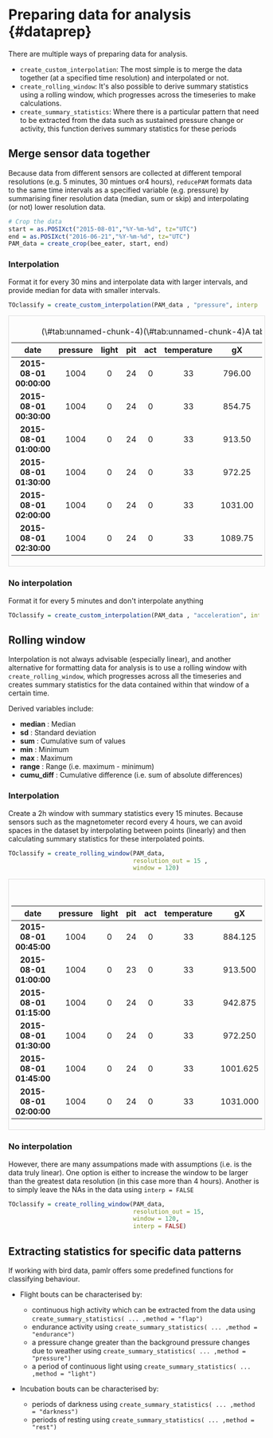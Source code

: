 # Preparing data for analysis {#dataprep}



There are multiple ways of preparing data for analysis. 

* `create_custom_interpolation`: The most simple is to merge the data together (at a specified time resolution) and interpolated or not.
* `create_rolling_window`: It's also possible to derive summary statistics using a rolling window, which progresses across the timeseries to make calculations. 
* `create_summary_statistics`: Where there is a particular pattern that need to be extracted from the data such as sustained pressure change or activity, this function derives summary statistics for these periods


## Merge sensor data together

Because data from different sensors are collected at different temporal resolutions (e.g. 5 minutes, 30 mintues or4 hours), `reducePAM` formats data to the same time intervals as a specified variable (e.g. pressure) by summarising finer resolution data (median, sum or skip) and interpolating (or not) lower resolution data. 


``` r
# Crop the data
start = as.POSIXct("2015-08-01","%Y-%m-%d", tz="UTC")
end = as.POSIXct("2016-06-21","%Y-%m-%d", tz="UTC")
PAM_data = create_crop(bee_eater, start, end)
```

### Interpolation

Format it for every 30 mins and interpolate data with larger intervals, and provide median for data with smaller intervals.


``` r
TOclassify = create_custom_interpolation(PAM_data , "pressure", interp = TRUE, summary="median")
```

<div style="border: 1px solid #ddd; padding: 5px; overflow-x: scroll; width:100%; "><table class="table table-striped table-hover table-condensed table-responsive" style="margin-left: auto; margin-right: auto;">
<caption>(\#tab:unnamed-chunk-4)(\#tab:unnamed-chunk-4)A table of the first 10 rows of a reducePAM dataset.</caption>
 <thead>
  <tr>
   <th style="text-align:center;"> date </th>
   <th style="text-align:center;"> pressure </th>
   <th style="text-align:center;"> light </th>
   <th style="text-align:center;"> pit </th>
   <th style="text-align:center;"> act </th>
   <th style="text-align:center;"> temperature </th>
   <th style="text-align:center;"> gX </th>
   <th style="text-align:center;"> gY </th>
   <th style="text-align:center;"> gZ </th>
   <th style="text-align:center;"> mX </th>
   <th style="text-align:center;"> mY </th>
   <th style="text-align:center;"> mZ </th>
  </tr>
 </thead>
<tbody>
  <tr>
   <td style="text-align:center;width: 5cm; font-weight: bold;"> 2015-08-01 00:00:00 </td>
   <td style="text-align:center;"> 1004 </td>
   <td style="text-align:center;"> 0 </td>
   <td style="text-align:center;"> 24 </td>
   <td style="text-align:center;"> 0 </td>
   <td style="text-align:center;"> 33 </td>
   <td style="text-align:center;"> 796.00 </td>
   <td style="text-align:center;"> -1993.000 </td>
   <td style="text-align:center;"> -4741 </td>
   <td style="text-align:center;"> -2016.000 </td>
   <td style="text-align:center;"> 11156 </td>
   <td style="text-align:center;"> 12528.0 </td>
  </tr>
  <tr>
   <td style="text-align:center;width: 5cm; font-weight: bold;"> 2015-08-01 00:30:00 </td>
   <td style="text-align:center;"> 1004 </td>
   <td style="text-align:center;"> 0 </td>
   <td style="text-align:center;"> 24 </td>
   <td style="text-align:center;"> 0 </td>
   <td style="text-align:center;"> 33 </td>
   <td style="text-align:center;"> 854.75 </td>
   <td style="text-align:center;"> -1630.875 </td>
   <td style="text-align:center;"> -4661 </td>
   <td style="text-align:center;"> -2759.125 </td>
   <td style="text-align:center;"> 10517 </td>
   <td style="text-align:center;"> 11372.5 </td>
  </tr>
  <tr>
   <td style="text-align:center;width: 5cm; font-weight: bold;"> 2015-08-01 01:00:00 </td>
   <td style="text-align:center;"> 1004 </td>
   <td style="text-align:center;"> 0 </td>
   <td style="text-align:center;"> 24 </td>
   <td style="text-align:center;"> 0 </td>
   <td style="text-align:center;"> 33 </td>
   <td style="text-align:center;"> 913.50 </td>
   <td style="text-align:center;"> -1268.750 </td>
   <td style="text-align:center;"> -4581 </td>
   <td style="text-align:center;"> -3502.250 </td>
   <td style="text-align:center;"> 9878 </td>
   <td style="text-align:center;"> 10217.0 </td>
  </tr>
  <tr>
   <td style="text-align:center;width: 5cm; font-weight: bold;"> 2015-08-01 01:30:00 </td>
   <td style="text-align:center;"> 1004 </td>
   <td style="text-align:center;"> 0 </td>
   <td style="text-align:center;"> 24 </td>
   <td style="text-align:center;"> 0 </td>
   <td style="text-align:center;"> 33 </td>
   <td style="text-align:center;"> 972.25 </td>
   <td style="text-align:center;"> -906.625 </td>
   <td style="text-align:center;"> -4501 </td>
   <td style="text-align:center;"> -4245.375 </td>
   <td style="text-align:center;"> 9239 </td>
   <td style="text-align:center;"> 9061.5 </td>
  </tr>
  <tr>
   <td style="text-align:center;width: 5cm; font-weight: bold;"> 2015-08-01 02:00:00 </td>
   <td style="text-align:center;"> 1004 </td>
   <td style="text-align:center;"> 0 </td>
   <td style="text-align:center;"> 24 </td>
   <td style="text-align:center;"> 0 </td>
   <td style="text-align:center;"> 33 </td>
   <td style="text-align:center;"> 1031.00 </td>
   <td style="text-align:center;"> -544.500 </td>
   <td style="text-align:center;"> -4421 </td>
   <td style="text-align:center;"> -4988.500 </td>
   <td style="text-align:center;"> 8600 </td>
   <td style="text-align:center;"> 7906.0 </td>
  </tr>
  <tr>
   <td style="text-align:center;width: 5cm; font-weight: bold;"> 2015-08-01 02:30:00 </td>
   <td style="text-align:center;"> 1004 </td>
   <td style="text-align:center;"> 0 </td>
   <td style="text-align:center;"> 24 </td>
   <td style="text-align:center;"> 0 </td>
   <td style="text-align:center;"> 33 </td>
   <td style="text-align:center;"> 1089.75 </td>
   <td style="text-align:center;"> -182.375 </td>
   <td style="text-align:center;"> -4341 </td>
   <td style="text-align:center;"> -5731.625 </td>
   <td style="text-align:center;"> 7961 </td>
   <td style="text-align:center;"> 6750.5 </td>
  </tr>
</tbody>
</table></div>

###  No interpolation

Format it for every 5 minutes and don't interpolate anything


``` r
TOclassify = create_custom_interpolation(PAM_data , "acceleration", interp = FALSE)
```


## Rolling window

Interpolation is not always advisable (especially linear), and another alternative for formatting data for analysis is to use a rolling window with `create_rolling_window`, which progresses across all the timeseries and creates summary statistics for the data contained within that window of a certain time. 

Derived variables include:

* **median** : Median
* **sd** : Standard deviation
* **sum** : Cumulative sum of values 
* **min** : Minimum
* **max** : Maximum
* **range** : Range (i.e. maximum - minimum)
* **cumu_diff** : Cumulative difference (i.e. sum of absolute differences)

### Interpolation

Create a 2h window with summary statistics every 15 minutes. Because sensors such as the magnetometer record every 4 hours, we can avoid spaces in the dataset by interpolating between points (linearly) and then calculating summary statistics for these interpolated points.


``` r
TOclassify = create_rolling_window(PAM_data,
                                   resolution_out = 15 ,
                                   window = 120)
```

<div style="border: 1px solid #ddd; padding: 5px; overflow-x: scroll; width:100%; "><table class="table table-striped table-hover table-condensed table-responsive" style="margin-left: auto; margin-right: auto;">
<caption>(\#tab:unnamed-chunk-7)(\#tab:unnamed-chunk-7)A table of the first 10 rows of a reducePAM dataset.</caption>
 <thead>
  <tr>
   <th style="text-align:center;"> date </th>
   <th style="text-align:center;"> pressure </th>
   <th style="text-align:center;"> light </th>
   <th style="text-align:center;"> pit </th>
   <th style="text-align:center;"> act </th>
   <th style="text-align:center;"> temperature </th>
   <th style="text-align:center;"> gX </th>
   <th style="text-align:center;"> gY </th>
   <th style="text-align:center;"> gZ </th>
   <th style="text-align:center;"> mX </th>
   <th style="text-align:center;"> mY </th>
   <th style="text-align:center;"> mZ </th>
   <th style="text-align:center;"> median_pressure </th>
   <th style="text-align:center;"> median_light </th>
   <th style="text-align:center;"> median_pit </th>
   <th style="text-align:center;"> median_act </th>
   <th style="text-align:center;"> median_temperature </th>
   <th style="text-align:center;"> median_gX </th>
   <th style="text-align:center;"> median_gY </th>
   <th style="text-align:center;"> median_gZ </th>
   <th style="text-align:center;"> median_mX </th>
   <th style="text-align:center;"> median_mY </th>
   <th style="text-align:center;"> median_mZ </th>
   <th style="text-align:center;"> sd_pressure </th>
   <th style="text-align:center;"> sd_light </th>
   <th style="text-align:center;"> sd_pit </th>
   <th style="text-align:center;"> sd_act </th>
   <th style="text-align:center;"> sd_temperature </th>
   <th style="text-align:center;"> sd_gX </th>
   <th style="text-align:center;"> sd_gY </th>
   <th style="text-align:center;"> sd_gZ </th>
   <th style="text-align:center;"> sd_mX </th>
   <th style="text-align:center;"> sd_mY </th>
   <th style="text-align:center;"> sd_mZ </th>
   <th style="text-align:center;"> sum_pressure </th>
   <th style="text-align:center;"> sum_light </th>
   <th style="text-align:center;"> sum_pit </th>
   <th style="text-align:center;"> sum_act </th>
   <th style="text-align:center;"> sum_temperature </th>
   <th style="text-align:center;"> sum_gX </th>
   <th style="text-align:center;"> sum_gY </th>
   <th style="text-align:center;"> sum_gZ </th>
   <th style="text-align:center;"> sum_mX </th>
   <th style="text-align:center;"> sum_mY </th>
   <th style="text-align:center;"> sum_mZ </th>
   <th style="text-align:center;"> min_pressure </th>
   <th style="text-align:center;"> min_light </th>
   <th style="text-align:center;"> min_pit </th>
   <th style="text-align:center;"> min_act </th>
   <th style="text-align:center;"> min_temperature </th>
   <th style="text-align:center;"> min_gX </th>
   <th style="text-align:center;"> min_gY </th>
   <th style="text-align:center;"> min_gZ </th>
   <th style="text-align:center;"> min_mX </th>
   <th style="text-align:center;"> min_mY </th>
   <th style="text-align:center;"> min_mZ </th>
   <th style="text-align:center;"> max_pressure </th>
   <th style="text-align:center;"> max_light </th>
   <th style="text-align:center;"> max_pit </th>
   <th style="text-align:center;"> max_act </th>
   <th style="text-align:center;"> max_temperature </th>
   <th style="text-align:center;"> max_gX </th>
   <th style="text-align:center;"> max_gY </th>
   <th style="text-align:center;"> max_gZ </th>
   <th style="text-align:center;"> max_mX </th>
   <th style="text-align:center;"> max_mY </th>
   <th style="text-align:center;"> max_mZ </th>
   <th style="text-align:center;"> cumu_diff_pressure </th>
   <th style="text-align:center;"> cumu_diff_light </th>
   <th style="text-align:center;"> cumu_diff_pit </th>
   <th style="text-align:center;"> cumu_diff_act </th>
   <th style="text-align:center;"> cumu_diff_temperature </th>
   <th style="text-align:center;"> cumu_diff_gX </th>
   <th style="text-align:center;"> cumu_diff_gY </th>
   <th style="text-align:center;"> cumu_diff_gZ </th>
   <th style="text-align:center;"> cumu_diff_mX </th>
   <th style="text-align:center;"> cumu_diff_mY </th>
   <th style="text-align:center;"> cumu_diff_mZ </th>
   <th style="text-align:center;"> range_pressure </th>
   <th style="text-align:center;"> range_light </th>
   <th style="text-align:center;"> range_pit </th>
   <th style="text-align:center;"> range_act </th>
   <th style="text-align:center;"> range_temperature </th>
   <th style="text-align:center;"> range_gX </th>
   <th style="text-align:center;"> range_gY </th>
   <th style="text-align:center;"> range_gZ </th>
   <th style="text-align:center;"> range_mX </th>
   <th style="text-align:center;"> range_mY </th>
   <th style="text-align:center;"> range_mZ </th>
  </tr>
 </thead>
<tbody>
  <tr>
   <td style="text-align:center;width: 5cm; font-weight: bold;"> 2015-08-01 00:45:00 </td>
   <td style="text-align:center;"> 1004 </td>
   <td style="text-align:center;"> 0 </td>
   <td style="text-align:center;"> 24 </td>
   <td style="text-align:center;"> 0 </td>
   <td style="text-align:center;"> 33 </td>
   <td style="text-align:center;"> 884.125 </td>
   <td style="text-align:center;"> -1449.8125 </td>
   <td style="text-align:center;"> -4621 </td>
   <td style="text-align:center;"> -3130.688 </td>
   <td style="text-align:center;"> 10197.5 </td>
   <td style="text-align:center;"> 10794.75 </td>
   <td style="text-align:center;"> 1004 </td>
   <td style="text-align:center;"> 0 </td>
   <td style="text-align:center;"> 24 </td>
   <td style="text-align:center;"> 0 </td>
   <td style="text-align:center;"> 33 </td>
   <td style="text-align:center;"> 898.8125 </td>
   <td style="text-align:center;"> -1359.2812 </td>
   <td style="text-align:center;"> -4601 </td>
   <td style="text-align:center;"> -3316.469 </td>
   <td style="text-align:center;"> 10037.75 </td>
   <td style="text-align:center;"> 10505.875 </td>
   <td style="text-align:center;"> 0.0000000 </td>
   <td style="text-align:center;"> 0 </td>
   <td style="text-align:center;"> 0.3535534 </td>
   <td style="text-align:center;"> 0 </td>
   <td style="text-align:center;"> 0 </td>
   <td style="text-align:center;"> 71.95376 </td>
   <td style="text-align:center;"> 443.5107 </td>
   <td style="text-align:center;"> 97.97959 </td>
   <td style="text-align:center;"> 910.1385 </td>
   <td style="text-align:center;"> 782.612 </td>
   <td style="text-align:center;"> 1415.193 </td>
   <td style="text-align:center;"> 8032.0 </td>
   <td style="text-align:center;"> 0 </td>
   <td style="text-align:center;"> 191 </td>
   <td style="text-align:center;"> 0 </td>
   <td style="text-align:center;"> 264 </td>
   <td style="text-align:center;"> 7190.5 </td>
   <td style="text-align:center;"> -10874.25 </td>
   <td style="text-align:center;"> -36808 </td>
   <td style="text-align:center;"> -26531.75 </td>
   <td style="text-align:center;"> 80302 </td>
   <td style="text-align:center;"> 84047 </td>
   <td style="text-align:center;"> 1004.0 </td>
   <td style="text-align:center;"> 0 </td>
   <td style="text-align:center;"> 23 </td>
   <td style="text-align:center;"> 0 </td>
   <td style="text-align:center;"> 33 </td>
   <td style="text-align:center;"> 796.000 </td>
   <td style="text-align:center;"> -1993.000 </td>
   <td style="text-align:center;"> -4741 </td>
   <td style="text-align:center;"> -4616.938 </td>
   <td style="text-align:center;"> 8919.5 </td>
   <td style="text-align:center;"> 8483.75 </td>
   <td style="text-align:center;"> 1004 </td>
   <td style="text-align:center;"> 0 </td>
   <td style="text-align:center;"> 24 </td>
   <td style="text-align:center;"> 0 </td>
   <td style="text-align:center;"> 33 </td>
   <td style="text-align:center;"> 1001.625 </td>
   <td style="text-align:center;"> -725.5625 </td>
   <td style="text-align:center;"> -4461 </td>
   <td style="text-align:center;"> -2016.000 </td>
   <td style="text-align:center;"> 11156.0 </td>
   <td style="text-align:center;"> 12528.00 </td>
   <td style="text-align:center;"> 0.0 </td>
   <td style="text-align:center;"> 0 </td>
   <td style="text-align:center;"> 2 </td>
   <td style="text-align:center;"> 0 </td>
   <td style="text-align:center;"> 0 </td>
   <td style="text-align:center;"> 205.625 </td>
   <td style="text-align:center;"> 1267.438 </td>
   <td style="text-align:center;"> 280 </td>
   <td style="text-align:center;"> 2600.938 </td>
   <td style="text-align:center;"> 2236.5 </td>
   <td style="text-align:center;"> 4044.25 </td>
   <td style="text-align:center;"> 0.0 </td>
   <td style="text-align:center;"> 0 </td>
   <td style="text-align:center;"> 1 </td>
   <td style="text-align:center;"> 0 </td>
   <td style="text-align:center;"> 0 </td>
   <td style="text-align:center;"> 205.625 </td>
   <td style="text-align:center;"> 1267.438 </td>
   <td style="text-align:center;"> 280 </td>
   <td style="text-align:center;"> 2600.938 </td>
   <td style="text-align:center;"> 2236.5 </td>
   <td style="text-align:center;"> 4044.25 </td>
  </tr>
  <tr>
   <td style="text-align:center;width: 5cm; font-weight: bold;"> 2015-08-01 01:00:00 </td>
   <td style="text-align:center;"> 1004 </td>
   <td style="text-align:center;"> 0 </td>
   <td style="text-align:center;"> 23 </td>
   <td style="text-align:center;"> 0 </td>
   <td style="text-align:center;"> 33 </td>
   <td style="text-align:center;"> 913.500 </td>
   <td style="text-align:center;"> -1268.7500 </td>
   <td style="text-align:center;"> -4581 </td>
   <td style="text-align:center;"> -3502.250 </td>
   <td style="text-align:center;"> 9878.0 </td>
   <td style="text-align:center;"> 10217.00 </td>
   <td style="text-align:center;"> 1004 </td>
   <td style="text-align:center;"> 0 </td>
   <td style="text-align:center;"> 24 </td>
   <td style="text-align:center;"> 0 </td>
   <td style="text-align:center;"> 33 </td>
   <td style="text-align:center;"> 928.1875 </td>
   <td style="text-align:center;"> -1178.2188 </td>
   <td style="text-align:center;"> -4561 </td>
   <td style="text-align:center;"> -3688.031 </td>
   <td style="text-align:center;"> 9718.25 </td>
   <td style="text-align:center;"> 9928.125 </td>
   <td style="text-align:center;"> 0.0000000 </td>
   <td style="text-align:center;"> 0 </td>
   <td style="text-align:center;"> 0.3535534 </td>
   <td style="text-align:center;"> 0 </td>
   <td style="text-align:center;"> 0 </td>
   <td style="text-align:center;"> 71.95376 </td>
   <td style="text-align:center;"> 443.5107 </td>
   <td style="text-align:center;"> 97.97959 </td>
   <td style="text-align:center;"> 910.1385 </td>
   <td style="text-align:center;"> 782.612 </td>
   <td style="text-align:center;"> 1415.193 </td>
   <td style="text-align:center;"> 8032.0 </td>
   <td style="text-align:center;"> 0 </td>
   <td style="text-align:center;"> 191 </td>
   <td style="text-align:center;"> 0 </td>
   <td style="text-align:center;"> 264 </td>
   <td style="text-align:center;"> 7425.5 </td>
   <td style="text-align:center;"> -9425.75 </td>
   <td style="text-align:center;"> -36488 </td>
   <td style="text-align:center;"> -29504.25 </td>
   <td style="text-align:center;"> 77746 </td>
   <td style="text-align:center;"> 79425 </td>
   <td style="text-align:center;"> 1004.0 </td>
   <td style="text-align:center;"> 0 </td>
   <td style="text-align:center;"> 23 </td>
   <td style="text-align:center;"> 0 </td>
   <td style="text-align:center;"> 33 </td>
   <td style="text-align:center;"> 825.375 </td>
   <td style="text-align:center;"> -1811.938 </td>
   <td style="text-align:center;"> -4701 </td>
   <td style="text-align:center;"> -4988.500 </td>
   <td style="text-align:center;"> 8600.0 </td>
   <td style="text-align:center;"> 7906.00 </td>
   <td style="text-align:center;"> 1004 </td>
   <td style="text-align:center;"> 0 </td>
   <td style="text-align:center;"> 24 </td>
   <td style="text-align:center;"> 0 </td>
   <td style="text-align:center;"> 33 </td>
   <td style="text-align:center;"> 1031.000 </td>
   <td style="text-align:center;"> -544.5000 </td>
   <td style="text-align:center;"> -4421 </td>
   <td style="text-align:center;"> -2387.562 </td>
   <td style="text-align:center;"> 10836.5 </td>
   <td style="text-align:center;"> 11950.25 </td>
   <td style="text-align:center;"> 0.0 </td>
   <td style="text-align:center;"> 0 </td>
   <td style="text-align:center;"> 2 </td>
   <td style="text-align:center;"> 0 </td>
   <td style="text-align:center;"> 0 </td>
   <td style="text-align:center;"> 205.625 </td>
   <td style="text-align:center;"> 1267.438 </td>
   <td style="text-align:center;"> 280 </td>
   <td style="text-align:center;"> 2600.938 </td>
   <td style="text-align:center;"> 2236.5 </td>
   <td style="text-align:center;"> 4044.25 </td>
   <td style="text-align:center;"> 0.0 </td>
   <td style="text-align:center;"> 0 </td>
   <td style="text-align:center;"> 1 </td>
   <td style="text-align:center;"> 0 </td>
   <td style="text-align:center;"> 0 </td>
   <td style="text-align:center;"> 205.625 </td>
   <td style="text-align:center;"> 1267.438 </td>
   <td style="text-align:center;"> 280 </td>
   <td style="text-align:center;"> 2600.938 </td>
   <td style="text-align:center;"> 2236.5 </td>
   <td style="text-align:center;"> 4044.25 </td>
  </tr>
  <tr>
   <td style="text-align:center;width: 5cm; font-weight: bold;"> 2015-08-01 01:15:00 </td>
   <td style="text-align:center;"> 1004 </td>
   <td style="text-align:center;"> 0 </td>
   <td style="text-align:center;"> 24 </td>
   <td style="text-align:center;"> 0 </td>
   <td style="text-align:center;"> 33 </td>
   <td style="text-align:center;"> 942.875 </td>
   <td style="text-align:center;"> -1087.6875 </td>
   <td style="text-align:center;"> -4541 </td>
   <td style="text-align:center;"> -3873.812 </td>
   <td style="text-align:center;"> 9558.5 </td>
   <td style="text-align:center;"> 9639.25 </td>
   <td style="text-align:center;"> 1004 </td>
   <td style="text-align:center;"> 0 </td>
   <td style="text-align:center;"> 24 </td>
   <td style="text-align:center;"> 0 </td>
   <td style="text-align:center;"> 33 </td>
   <td style="text-align:center;"> 957.5625 </td>
   <td style="text-align:center;"> -997.1562 </td>
   <td style="text-align:center;"> -4521 </td>
   <td style="text-align:center;"> -4059.594 </td>
   <td style="text-align:center;"> 9398.75 </td>
   <td style="text-align:center;"> 9350.375 </td>
   <td style="text-align:center;"> 0.0000000 </td>
   <td style="text-align:center;"> 0 </td>
   <td style="text-align:center;"> 0.3535534 </td>
   <td style="text-align:center;"> 0 </td>
   <td style="text-align:center;"> 0 </td>
   <td style="text-align:center;"> 71.95376 </td>
   <td style="text-align:center;"> 443.5107 </td>
   <td style="text-align:center;"> 97.97959 </td>
   <td style="text-align:center;"> 910.1385 </td>
   <td style="text-align:center;"> 782.612 </td>
   <td style="text-align:center;"> 1415.193 </td>
   <td style="text-align:center;"> 8032.0 </td>
   <td style="text-align:center;"> 0 </td>
   <td style="text-align:center;"> 191 </td>
   <td style="text-align:center;"> 0 </td>
   <td style="text-align:center;"> 264 </td>
   <td style="text-align:center;"> 7660.5 </td>
   <td style="text-align:center;"> -7977.25 </td>
   <td style="text-align:center;"> -36168 </td>
   <td style="text-align:center;"> -32476.75 </td>
   <td style="text-align:center;"> 75190 </td>
   <td style="text-align:center;"> 74803 </td>
   <td style="text-align:center;"> 1004.0 </td>
   <td style="text-align:center;"> 0 </td>
   <td style="text-align:center;"> 23 </td>
   <td style="text-align:center;"> 0 </td>
   <td style="text-align:center;"> 33 </td>
   <td style="text-align:center;"> 854.750 </td>
   <td style="text-align:center;"> -1630.875 </td>
   <td style="text-align:center;"> -4661 </td>
   <td style="text-align:center;"> -5360.062 </td>
   <td style="text-align:center;"> 8280.5 </td>
   <td style="text-align:center;"> 7328.25 </td>
   <td style="text-align:center;"> 1004 </td>
   <td style="text-align:center;"> 0 </td>
   <td style="text-align:center;"> 24 </td>
   <td style="text-align:center;"> 0 </td>
   <td style="text-align:center;"> 33 </td>
   <td style="text-align:center;"> 1060.375 </td>
   <td style="text-align:center;"> -363.4375 </td>
   <td style="text-align:center;"> -4381 </td>
   <td style="text-align:center;"> -2759.125 </td>
   <td style="text-align:center;"> 10517.0 </td>
   <td style="text-align:center;"> 11372.50 </td>
   <td style="text-align:center;"> 0.0 </td>
   <td style="text-align:center;"> 0 </td>
   <td style="text-align:center;"> 2 </td>
   <td style="text-align:center;"> 0 </td>
   <td style="text-align:center;"> 0 </td>
   <td style="text-align:center;"> 205.625 </td>
   <td style="text-align:center;"> 1267.438 </td>
   <td style="text-align:center;"> 280 </td>
   <td style="text-align:center;"> 2600.938 </td>
   <td style="text-align:center;"> 2236.5 </td>
   <td style="text-align:center;"> 4044.25 </td>
   <td style="text-align:center;"> 0.0 </td>
   <td style="text-align:center;"> 0 </td>
   <td style="text-align:center;"> 1 </td>
   <td style="text-align:center;"> 0 </td>
   <td style="text-align:center;"> 0 </td>
   <td style="text-align:center;"> 205.625 </td>
   <td style="text-align:center;"> 1267.438 </td>
   <td style="text-align:center;"> 280 </td>
   <td style="text-align:center;"> 2600.938 </td>
   <td style="text-align:center;"> 2236.5 </td>
   <td style="text-align:center;"> 4044.25 </td>
  </tr>
  <tr>
   <td style="text-align:center;width: 5cm; font-weight: bold;"> 2015-08-01 01:30:00 </td>
   <td style="text-align:center;"> 1004 </td>
   <td style="text-align:center;"> 0 </td>
   <td style="text-align:center;"> 24 </td>
   <td style="text-align:center;"> 0 </td>
   <td style="text-align:center;"> 33 </td>
   <td style="text-align:center;"> 972.250 </td>
   <td style="text-align:center;"> -906.6250 </td>
   <td style="text-align:center;"> -4501 </td>
   <td style="text-align:center;"> -4245.375 </td>
   <td style="text-align:center;"> 9239.0 </td>
   <td style="text-align:center;"> 9061.50 </td>
   <td style="text-align:center;"> 1004 </td>
   <td style="text-align:center;"> 0 </td>
   <td style="text-align:center;"> 24 </td>
   <td style="text-align:center;"> 0 </td>
   <td style="text-align:center;"> 33 </td>
   <td style="text-align:center;"> 986.9375 </td>
   <td style="text-align:center;"> -816.0938 </td>
   <td style="text-align:center;"> -4481 </td>
   <td style="text-align:center;"> -4431.156 </td>
   <td style="text-align:center;"> 9079.25 </td>
   <td style="text-align:center;"> 8772.625 </td>
   <td style="text-align:center;"> 0.0000000 </td>
   <td style="text-align:center;"> 0 </td>
   <td style="text-align:center;"> 0.3535534 </td>
   <td style="text-align:center;"> 0 </td>
   <td style="text-align:center;"> 0 </td>
   <td style="text-align:center;"> 71.95376 </td>
   <td style="text-align:center;"> 443.5107 </td>
   <td style="text-align:center;"> 97.97959 </td>
   <td style="text-align:center;"> 910.1385 </td>
   <td style="text-align:center;"> 782.612 </td>
   <td style="text-align:center;"> 1415.193 </td>
   <td style="text-align:center;"> 8032.0 </td>
   <td style="text-align:center;"> 0 </td>
   <td style="text-align:center;"> 191 </td>
   <td style="text-align:center;"> 0 </td>
   <td style="text-align:center;"> 264 </td>
   <td style="text-align:center;"> 7895.5 </td>
   <td style="text-align:center;"> -6528.75 </td>
   <td style="text-align:center;"> -35848 </td>
   <td style="text-align:center;"> -35449.25 </td>
   <td style="text-align:center;"> 72634 </td>
   <td style="text-align:center;"> 70181 </td>
   <td style="text-align:center;"> 1004.0 </td>
   <td style="text-align:center;"> 0 </td>
   <td style="text-align:center;"> 23 </td>
   <td style="text-align:center;"> 0 </td>
   <td style="text-align:center;"> 33 </td>
   <td style="text-align:center;"> 884.125 </td>
   <td style="text-align:center;"> -1449.812 </td>
   <td style="text-align:center;"> -4621 </td>
   <td style="text-align:center;"> -5731.625 </td>
   <td style="text-align:center;"> 7961.0 </td>
   <td style="text-align:center;"> 6750.50 </td>
   <td style="text-align:center;"> 1004 </td>
   <td style="text-align:center;"> 0 </td>
   <td style="text-align:center;"> 24 </td>
   <td style="text-align:center;"> 0 </td>
   <td style="text-align:center;"> 33 </td>
   <td style="text-align:center;"> 1089.750 </td>
   <td style="text-align:center;"> -182.3750 </td>
   <td style="text-align:center;"> -4341 </td>
   <td style="text-align:center;"> -3130.688 </td>
   <td style="text-align:center;"> 10197.5 </td>
   <td style="text-align:center;"> 10794.75 </td>
   <td style="text-align:center;"> 0.0 </td>
   <td style="text-align:center;"> 0 </td>
   <td style="text-align:center;"> 2 </td>
   <td style="text-align:center;"> 0 </td>
   <td style="text-align:center;"> 0 </td>
   <td style="text-align:center;"> 205.625 </td>
   <td style="text-align:center;"> 1267.438 </td>
   <td style="text-align:center;"> 280 </td>
   <td style="text-align:center;"> 2600.938 </td>
   <td style="text-align:center;"> 2236.5 </td>
   <td style="text-align:center;"> 4044.25 </td>
   <td style="text-align:center;"> 0.0 </td>
   <td style="text-align:center;"> 0 </td>
   <td style="text-align:center;"> 1 </td>
   <td style="text-align:center;"> 0 </td>
   <td style="text-align:center;"> 0 </td>
   <td style="text-align:center;"> 205.625 </td>
   <td style="text-align:center;"> 1267.438 </td>
   <td style="text-align:center;"> 280 </td>
   <td style="text-align:center;"> 2600.938 </td>
   <td style="text-align:center;"> 2236.5 </td>
   <td style="text-align:center;"> 4044.25 </td>
  </tr>
  <tr>
   <td style="text-align:center;width: 5cm; font-weight: bold;"> 2015-08-01 01:45:00 </td>
   <td style="text-align:center;"> 1004 </td>
   <td style="text-align:center;"> 0 </td>
   <td style="text-align:center;"> 24 </td>
   <td style="text-align:center;"> 0 </td>
   <td style="text-align:center;"> 33 </td>
   <td style="text-align:center;"> 1001.625 </td>
   <td style="text-align:center;"> -725.5625 </td>
   <td style="text-align:center;"> -4461 </td>
   <td style="text-align:center;"> -4616.938 </td>
   <td style="text-align:center;"> 8919.5 </td>
   <td style="text-align:center;"> 8483.75 </td>
   <td style="text-align:center;"> 1004 </td>
   <td style="text-align:center;"> 0 </td>
   <td style="text-align:center;"> 24 </td>
   <td style="text-align:center;"> 0 </td>
   <td style="text-align:center;"> 33 </td>
   <td style="text-align:center;"> 1016.3125 </td>
   <td style="text-align:center;"> -635.0312 </td>
   <td style="text-align:center;"> -4441 </td>
   <td style="text-align:center;"> -4802.719 </td>
   <td style="text-align:center;"> 8759.75 </td>
   <td style="text-align:center;"> 8194.875 </td>
   <td style="text-align:center;"> 0.1767767 </td>
   <td style="text-align:center;"> 0 </td>
   <td style="text-align:center;"> 0.3535534 </td>
   <td style="text-align:center;"> 0 </td>
   <td style="text-align:center;"> 0 </td>
   <td style="text-align:center;"> 71.95376 </td>
   <td style="text-align:center;"> 443.5107 </td>
   <td style="text-align:center;"> 97.97959 </td>
   <td style="text-align:center;"> 910.1385 </td>
   <td style="text-align:center;"> 782.612 </td>
   <td style="text-align:center;"> 1415.193 </td>
   <td style="text-align:center;"> 8031.5 </td>
   <td style="text-align:center;"> 0 </td>
   <td style="text-align:center;"> 191 </td>
   <td style="text-align:center;"> 0 </td>
   <td style="text-align:center;"> 264 </td>
   <td style="text-align:center;"> 8130.5 </td>
   <td style="text-align:center;"> -5080.25 </td>
   <td style="text-align:center;"> -35528 </td>
   <td style="text-align:center;"> -38421.75 </td>
   <td style="text-align:center;"> 70078 </td>
   <td style="text-align:center;"> 65559 </td>
   <td style="text-align:center;"> 1003.5 </td>
   <td style="text-align:center;"> 0 </td>
   <td style="text-align:center;"> 23 </td>
   <td style="text-align:center;"> 0 </td>
   <td style="text-align:center;"> 33 </td>
   <td style="text-align:center;"> 913.500 </td>
   <td style="text-align:center;"> -1268.750 </td>
   <td style="text-align:center;"> -4581 </td>
   <td style="text-align:center;"> -6103.188 </td>
   <td style="text-align:center;"> 7641.5 </td>
   <td style="text-align:center;"> 6172.75 </td>
   <td style="text-align:center;"> 1004 </td>
   <td style="text-align:center;"> 0 </td>
   <td style="text-align:center;"> 24 </td>
   <td style="text-align:center;"> 0 </td>
   <td style="text-align:center;"> 33 </td>
   <td style="text-align:center;"> 1119.125 </td>
   <td style="text-align:center;"> -1.3125 </td>
   <td style="text-align:center;"> -4301 </td>
   <td style="text-align:center;"> -3502.250 </td>
   <td style="text-align:center;"> 9878.0 </td>
   <td style="text-align:center;"> 10217.00 </td>
   <td style="text-align:center;"> 0.5 </td>
   <td style="text-align:center;"> 0 </td>
   <td style="text-align:center;"> 1 </td>
   <td style="text-align:center;"> 0 </td>
   <td style="text-align:center;"> 0 </td>
   <td style="text-align:center;"> 205.625 </td>
   <td style="text-align:center;"> 1267.438 </td>
   <td style="text-align:center;"> 280 </td>
   <td style="text-align:center;"> 2600.938 </td>
   <td style="text-align:center;"> 2236.5 </td>
   <td style="text-align:center;"> 4044.25 </td>
   <td style="text-align:center;"> 0.5 </td>
   <td style="text-align:center;"> 0 </td>
   <td style="text-align:center;"> 1 </td>
   <td style="text-align:center;"> 0 </td>
   <td style="text-align:center;"> 0 </td>
   <td style="text-align:center;"> 205.625 </td>
   <td style="text-align:center;"> 1267.438 </td>
   <td style="text-align:center;"> 280 </td>
   <td style="text-align:center;"> 2600.938 </td>
   <td style="text-align:center;"> 2236.5 </td>
   <td style="text-align:center;"> 4044.25 </td>
  </tr>
  <tr>
   <td style="text-align:center;width: 5cm; font-weight: bold;"> 2015-08-01 02:00:00 </td>
   <td style="text-align:center;"> 1004 </td>
   <td style="text-align:center;"> 0 </td>
   <td style="text-align:center;"> 24 </td>
   <td style="text-align:center;"> 0 </td>
   <td style="text-align:center;"> 33 </td>
   <td style="text-align:center;"> 1031.000 </td>
   <td style="text-align:center;"> -544.5000 </td>
   <td style="text-align:center;"> -4421 </td>
   <td style="text-align:center;"> -4988.500 </td>
   <td style="text-align:center;"> 8600.0 </td>
   <td style="text-align:center;"> 7906.00 </td>
   <td style="text-align:center;"> 1004 </td>
   <td style="text-align:center;"> 0 </td>
   <td style="text-align:center;"> 24 </td>
   <td style="text-align:center;"> 0 </td>
   <td style="text-align:center;"> 33 </td>
   <td style="text-align:center;"> 1045.6875 </td>
   <td style="text-align:center;"> -453.9688 </td>
   <td style="text-align:center;"> -4401 </td>
   <td style="text-align:center;"> -5174.281 </td>
   <td style="text-align:center;"> 8440.25 </td>
   <td style="text-align:center;"> 7617.125 </td>
   <td style="text-align:center;"> 0.3720119 </td>
   <td style="text-align:center;"> 0 </td>
   <td style="text-align:center;"> 0.0000000 </td>
   <td style="text-align:center;"> 0 </td>
   <td style="text-align:center;"> 0 </td>
   <td style="text-align:center;"> 71.95376 </td>
   <td style="text-align:center;"> 443.5107 </td>
   <td style="text-align:center;"> 97.97959 </td>
   <td style="text-align:center;"> 910.1385 </td>
   <td style="text-align:center;"> 782.612 </td>
   <td style="text-align:center;"> 1415.193 </td>
   <td style="text-align:center;"> 8030.5 </td>
   <td style="text-align:center;"> 0 </td>
   <td style="text-align:center;"> 192 </td>
   <td style="text-align:center;"> 0 </td>
   <td style="text-align:center;"> 264 </td>
   <td style="text-align:center;"> 8365.5 </td>
   <td style="text-align:center;"> -3631.75 </td>
   <td style="text-align:center;"> -35208 </td>
   <td style="text-align:center;"> -41394.25 </td>
   <td style="text-align:center;"> 67522 </td>
   <td style="text-align:center;"> 60937 </td>
   <td style="text-align:center;"> 1003.0 </td>
   <td style="text-align:center;"> 0 </td>
   <td style="text-align:center;"> 24 </td>
   <td style="text-align:center;"> 0 </td>
   <td style="text-align:center;"> 33 </td>
   <td style="text-align:center;"> 942.875 </td>
   <td style="text-align:center;"> -1087.688 </td>
   <td style="text-align:center;"> -4541 </td>
   <td style="text-align:center;"> -6474.750 </td>
   <td style="text-align:center;"> 7322.0 </td>
   <td style="text-align:center;"> 5595.00 </td>
   <td style="text-align:center;"> 1004 </td>
   <td style="text-align:center;"> 0 </td>
   <td style="text-align:center;"> 24 </td>
   <td style="text-align:center;"> 0 </td>
   <td style="text-align:center;"> 33 </td>
   <td style="text-align:center;"> 1148.500 </td>
   <td style="text-align:center;"> 179.7500 </td>
   <td style="text-align:center;"> -4261 </td>
   <td style="text-align:center;"> -3873.812 </td>
   <td style="text-align:center;"> 9558.5 </td>
   <td style="text-align:center;"> 9639.25 </td>
   <td style="text-align:center;"> 1.0 </td>
   <td style="text-align:center;"> 0 </td>
   <td style="text-align:center;"> 0 </td>
   <td style="text-align:center;"> 0 </td>
   <td style="text-align:center;"> 0 </td>
   <td style="text-align:center;"> 205.625 </td>
   <td style="text-align:center;"> 1267.438 </td>
   <td style="text-align:center;"> 280 </td>
   <td style="text-align:center;"> 2600.938 </td>
   <td style="text-align:center;"> 2236.5 </td>
   <td style="text-align:center;"> 4044.25 </td>
   <td style="text-align:center;"> 1.0 </td>
   <td style="text-align:center;"> 0 </td>
   <td style="text-align:center;"> 0 </td>
   <td style="text-align:center;"> 0 </td>
   <td style="text-align:center;"> 0 </td>
   <td style="text-align:center;"> 205.625 </td>
   <td style="text-align:center;"> 1267.438 </td>
   <td style="text-align:center;"> 280 </td>
   <td style="text-align:center;"> 2600.938 </td>
   <td style="text-align:center;"> 2236.5 </td>
   <td style="text-align:center;"> 4044.25 </td>
  </tr>
</tbody>
</table></div>

### No interpolation

However, there are many assumpations made with assumptions (i.e. is the data truly linear). One option is either to increase the window to be larger than the greatest data resolution (in this case more than 4 hours). Another is to simply leave the NAs in the data using `interp = FALSE`


``` r
TOclassify = create_rolling_window(PAM_data,
                                   resolution_out = 15,
                                   window = 120,
                                   interp = FALSE)
```

## Extracting statistics for specific data patterns

If working with bird data, pamlr offers some predefined functions for classifying behaviour. 

* Flight bouts can be characterised by:

    + continuous high activity which can be extracted from the data using `create_summary_statistics( ... ,method = "flap")` 
    + endurance activity using `create_summary_statistics( ... ,method = "endurance")`
    + a pressure change greater than the background pressure changes due to weather using `create_summary_statistics( ... ,method = "pressure")`
    + a period of continuous light using `create_summary_statistics( ... ,method = "light")`
  
* Incubation bouts can be characterised by: 

    + periods of darkness using `create_summary_statistics( ... ,method = "darkness")`
    + periods of resting using `create_summary_statistics( ... ,method = "rest")`

 




